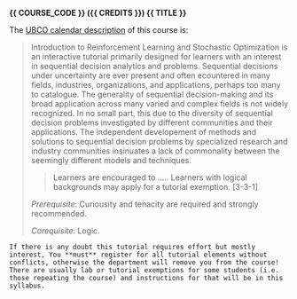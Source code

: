 **{{ COURSE_CODE }} ({{ CREDITS }}) {{ TITLE }}**

The [UBCO calendar description](https://www.calendar.ubc.ca/okanagan/courses.cfm?code=PHYS) of this course is: 

> Introduction to Reinforcement Learning and Stochastic Optimization is an interactive tutorial primarily designed for learners with an interest in sequential decision analytics and problems. Sequential decisions under uncertainty are ever present and often ecountered in many fields, industries, organizations, and applications, perhaps too many to catalogue. The generality of sequential decision-making and its broad application across many varied and complex fields is not widely recognized. In no small part, this due to the diversity of sequential decision problems investigated by different communities and their applications. The independent developement of methods and solutions to sequential decision problems by specialized research and industry communities insinuates a lack of commonality between the seemingly different models and techniques.
> 
> > Learners are encouraged to ..... Learners with logical backgrounds may apply for a tutorial exemption. [3-3-1]
> 
> *Prerequisite*: Curiousity and tenacity are required and strongly recommended.
> 
> *Corequisite*: Logic.

```{warning}
If there is any doubt this tutorial requires effort but mostly interest, You **must** register for all tutorial elements without conflicts, otherwise the department will remove you from the course! There are usually lab or tutorial exemptions for some students (i.e. those repeating the course) and instructions for that will be in this syllabus.
```
